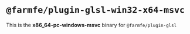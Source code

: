# `@farmfe/plugin-glsl-win32-x64-msvc`

This is the **x86_64-pc-windows-msvc** binary for `@farmfe/plugin-glsl`
